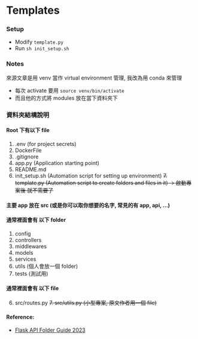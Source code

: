 # Templates

### Setup
- Modify `template.py`
- Run `sh init_setup.sh`

### Notes
來源文章是用 venv 當作 virtual environment 管理, 我改為用 conda 來管理
- 每次 activate 要用 `source venv/bin/activate`
- 而且他的方式將 modules 放在當下資料夾下

### 資料夾結構說明

#### Root 下有以下 file
1. .env (for project secrets)
2. DockerFile
3. .gitignore
4. app.py (Application starting point)
5. README.md
6. init_setup.sh (Automation script for setting up environment)
~~7. template.py (Automation script to create folders and files in it) -> 啟動專案後 就不需要了~~

#### 主要 app 放在 src (或是你可以取你想要的名字, 常見的有 app, api, ...)
#### 通常裡面會有 以下 folder
1. config
2. controllers
3. middlewares
4. models
5. services
6. utils (個人會放一個 folder)
7. tests (測試用)

#### 通常裡面會有 以下 file
6. src/routes.py 
~~7. src/utils.py (小型專案, 原文作者用一個 file)~~










#### Reference:
- [Flask API Folder Guide 2023](https://ashleyalexjacob.medium.com/flask-api-folder-guide-2023-6fd56fe38c00)